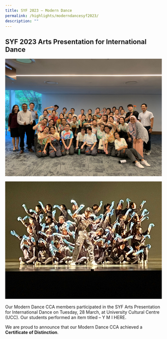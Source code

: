 ```yaml
---
title: SYF 2023 – Modern Dance
permalink: /highlights/moderndancesyf2023/
description: ""
---
```

## **SYF 2023 Arts Presentation for International Dance**

![](/images/NV%20Highlights/modern%20dance%20syf%201.jpeg)

![](/images/NV%20Highlights/modern%20dance%20syf%202.jpeg)

Our Modern Dance CCA members participated in the SYF Arts Presentation for International Dance on Tuesday, 28 March, at University Cultural Centre (UCC). Our students performed an item titled – Y M I HERE.  

We are proud to announce that our Modern Dance CCA achieved a **Certificate of Distinction**.